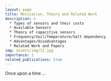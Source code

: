```yaml
---
layout: page
title: Motivation, Theory and Related Work
description: >
  * Types of sensors and their costs
  * Available Sensors
  * Theory of capacitive sensors
  * Frequency/Soil/Temperature/Salt dependency
  * Advantages/Disadvantages
  * Related Work and Papers
img: assets/img/12.jpg
importance: 1
related_publications: true
---
```


Once upon a time ...